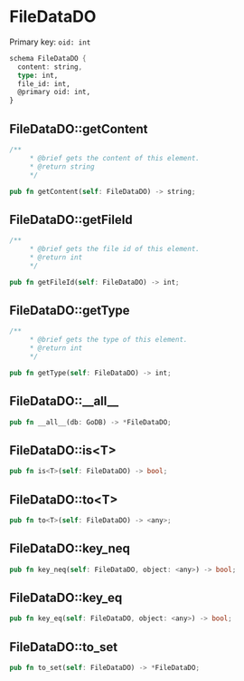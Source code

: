 # FileDataDO

Primary key: `oid: int`

```rust
schema FileDataDO {
  content: string,
  type: int,
  file_id: int,
  @primary oid: int,
}
```
## FileDataDO::getContent

```rust
/**
     * @brief gets the content of this element.
     * @return string
     */
```
```rust
pub fn getContent(self: FileDataDO) -> string;
```
## FileDataDO::getFileId

```rust
/**
     * @brief gets the file id of this element.
     * @return int
     */
```
```rust
pub fn getFileId(self: FileDataDO) -> int;
```
## FileDataDO::getType

```rust
/**
     * @brief gets the type of this element.
     * @return int
     */
```
```rust
pub fn getType(self: FileDataDO) -> int;
```
## FileDataDO::\_\_all\_\_

```rust
pub fn __all__(db: GoDB) -> *FileDataDO;
```
## FileDataDO::is\<T\>

```rust
pub fn is<T>(self: FileDataDO) -> bool;
```
## FileDataDO::to\<T\>

```rust
pub fn to<T>(self: FileDataDO) -> <any>;
```
## FileDataDO::key\_neq

```rust
pub fn key_neq(self: FileDataDO, object: <any>) -> bool;
```
## FileDataDO::key\_eq

```rust
pub fn key_eq(self: FileDataDO, object: <any>) -> bool;
```
## FileDataDO::to\_set

```rust
pub fn to_set(self: FileDataDO) -> *FileDataDO;
```
